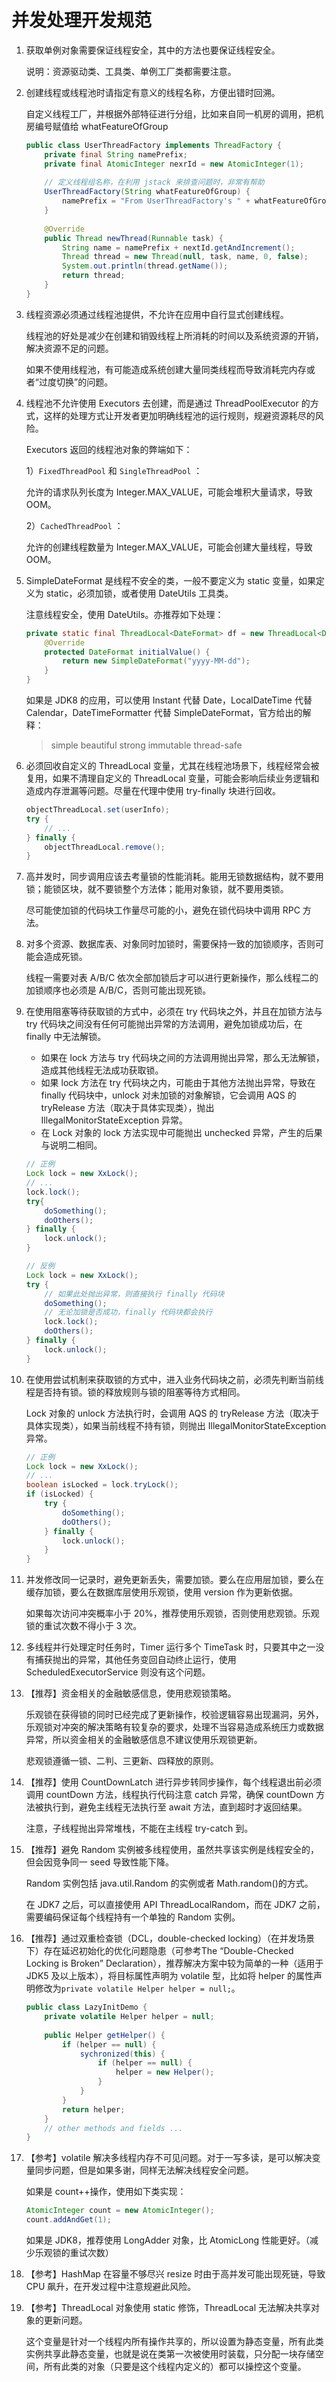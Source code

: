 # 并发处理开发规范

1. 获取单例对象需要保证线程安全，其中的方法也要保证线程安全。

   说明：资源驱动类、工具类、单例工厂类都需要注意。

2. 创建线程或线程池时请指定有意义的线程名称，方便出错时回溯。

   自定义线程工厂，并根据外部特征进行分组，比如来自同一机房的调用，把机房编号赋值给 whatFeatureOfGroup

   ```java
   public class UserThreadFactory implements ThreadFactory {
       private final String namePrefix;
       private final AtomicInteger nexrId = new AtomicInteger(1);
       
       // 定义线程组名称，在利用 jstack 来排查问题时，非常有帮助
       UserThreadFactory(String whatFeatureOfGroup) {
           namePrefix = "From UserThreadFactory's " + whatFeatureOfGroup + "-Worker-";
       }
       
       @Override
       public Thread newThread(Runnable task) {
           String name = namePrefix + nextId.getAndIncrement();
           Thread thread = new Thread(null, task, name, 0, false);
           System.out.println(thread.getName());
           return thread;
       }
   }
   ```

3. 线程资源必须通过线程池提供，不允许在应用中自行显式创建线程。

   线程池的好处是减少在创建和销毁线程上所消耗的时间以及系统资源的开销，解决资源不足的问题。

   如果不使用线程池，有可能造成系统创建大量同类线程而导致消耗完内存或者“过度切换”的问题。

4. 线程池不允许使用 Executors 去创建，而是通过 ThreadPoolExecutor 的方式，这样的处理方式让开发者更加明确线程池的运行规则，规避资源耗尽的风险。

   Executors 返回的线程池对象的弊端如下：

   1）`FixedThreadPool` 和 `SingleThreadPool` ：

   允许的请求队列长度为 Integer.MAX_VALUE，可能会堆积大量请求，导致 OOM。

   2）`CachedThreadPool` ：

   允许的创建线程数量为 Integer.MAX_VALUE，可能会创建大量线程，导致 OOM。

5. SimpleDateFormat 是线程不安全的类，一般不要定义为 static 变量，如果定义为 static，必须加锁，或者使用 DateUtils 工具类。

   注意线程安全，使用 DateUtils。亦推荐如下处理：

   ```java
   private static final ThreadLocal<DateFormat> df = new ThreadLocal<DateFormat>() {
       @Override
       protected DateFormat initialValue() {
           return new SimpleDateFormat("yyyy-MM-dd");
       }
   }
   ```

   如果是 JDK8 的应用，可以使用 Instant 代替 Date，LocalDateTime 代替 Calendar，DateTimeFormatter 代替 SimpleDateFormat，官方给出的解释：

   > simple beautiful strong immutable thread-safe

6. 必须回收自定义的 ThreadLocal 变量，尤其在线程池场景下，线程经常会被复用，如果不清理自定义的 ThreadLocal 变量，可能会影响后续业务逻辑和造成内存泄漏等问题。尽量在代理中使用 try-finally 块进行回收。

   ```java
   objectThreadLocal.set(userInfo);
   try {
       // ...
   } finally {
       objectThreadLocal.remove();
   }
   ```

7. 高并发时，同步调用应该去考量锁的性能消耗。能用无锁数据结构，就不要用锁；能锁区块，就不要锁整个方法体；能用对象锁，就不要用类锁。

   尽可能使加锁的代码块工作量尽可能的小，避免在锁代码块中调用 RPC 方法。

8. 对多个资源、数据库表、对象同时加锁时，需要保持一致的加锁顺序，否则可能会造成死锁。

   线程一需要对表 A/B/C 依次全部加锁后才可以进行更新操作，那么线程二的加锁顺序也必须是 A/B/C，否则可能出现死锁。

9. 在使用阻塞等待获取锁的方式中，必须在 try 代码块之外，并且在加锁方法与 try 代码块之间没有任何可能抛出异常的方法调用，避免加锁成功后，在 finally 中无法解锁。

   - 如果在 lock 方法与 try 代码块之间的方法调用抛出异常，那么无法解锁，造成其他线程无法成功获取锁。
   - 如果 lock 方法在 try 代码块之内，可能由于其他方法抛出异常，导致在 finally 代码块中，unlock 对未加锁的对象解锁，它会调用 AQS 的 tryRelease 方法（取决于具体实现类），抛出 IllegalMonitorStateException 异常。
   - 在 Lock 对象的 lock 方法实现中可能抛出 unchecked 异常，产生的后果与说明二相同。

   ```java
   // 正例
   Lock lock = new XxLock();
   // ...
   lock.lock();
   try{
       doSomething();
       doOthers();
   } finally {
       lock.unlock();
   }
   
   // 反例
   Lock lock = new XxLock();
   try {
       // 如果此处抛出异常，则直接执行 finally 代码块
       doSomething();
       // 无论加锁是否成功，finally 代码块都会执行
       lock.lock();
       doOthers();
   } finally {
       lock.unlock();
   }
   ```

10. 在使用尝试机制来获取锁的方式中，进入业务代码块之前，必须先判断当前线程是否持有锁。锁的释放规则与锁的阻塞等待方式相同。

    Lock 对象的 unlock 方法执行时，会调用 AQS 的 tryRelease 方法（取决于具体实现类），如果当前线程不持有锁，则抛出 IllegalMonitorStateException 异常。

    ```java
    // 正例
    Lock lock = new XxLock();
    // ...
    boolean isLocked = lock.tryLock();
    if (isLocked) {
        try {
            doSomething();
            doOthers();
        } finally {
            lock.unlock();
        }
    }
    ```

11. 并发修改同一记录时，避免更新丢失，需要加锁。要么在应用层加锁，要么在缓存加锁，要么在数据库层使用乐观锁，使用 version 作为更新依据。

    如果每次访问冲突概率小于 20%，推荐使用乐观锁，否则使用悲观锁。乐观锁的重试次数不得小于 3 次。

12. 多线程并行处理定时任务时，Timer 运行多个 TimeTask 时，只要其中之一没有捕获抛出的异常，其他任务变回自动终止运行，使用 ScheduledExecutorService 则没有这个问题。

13. 【推荐】资金相关的金融敏感信息，使用悲观锁策略。

    乐观锁在获得锁的同时已经完成了更新操作，校验逻辑容易出现漏洞，另外，乐观锁对冲突的解决策略有较复杂的要求，处理不当容易造成系统压力或数据异常，所以资金相关的金融敏感信息不建议使用乐观锁更新。

    悲观锁遵循一锁、二判、三更新、四释放的原则。

14. 【推荐】使用 CountDownLatch 进行异步转同步操作，每个线程退出前必须调用 countDown 方法，线程执行代码注意 catch 异常，确保 countDown 方法被执行到，避免主线程无法执行至 await 方法，直到超时才返回结果。

    注意，子线程抛出异常堆栈，不能在主线程 try-catch 到。

15. 【推荐】避免 Random 实例被多线程使用，虽然共享该实例是线程安全的，但会因竞争同一 seed 导致性能下降。

    Random 实例包括 java.util.Random 的实例或者 Math.random()的方式。

    在 JDK7 之后，可以直接使用 API ThreadLocalRandom，而在 JDK7 之前，需要编码保证每个线程持有一个单独的 Random 实例。

16. 【推荐】通过双重检查锁（DCL，double-checked locking）（在并发场景下）存在延迟初始化的优化问题隐患（可参考The “Double-Checked Locking is Broken” Declaration），推荐解决方案中较为简单的一种（适用于 JDK5 及以上版本），将目标属性声明为 volatile 型，比如将 helper 的属性声明修改为`private volatile Helper helper = null;`。

    ```java
    public class LazyInitDemo {
        private volatile Helper helper = null;
        
        public Helper getHelper() {
            if (helper == null) {
                sychronized(this) {
                    if (helper == null) {
                        helper = new Helper();
                    }
                }
            }
            return helper;
        }
        // other methods and fields ...
    }
    ```

17. 【参考】volatile 解决多线程内存不可见问题。对于一写多读，是可以解决变量同步问题，但是如果多谢，同样无法解决线程安全问题。

    如果是 count++操作，使用如下类实现：

    ```java
    AtomicInteger count = new AtomicInteger();
    count.addAndGet(1);
    ```

    如果是 JDK8，推荐使用 LongAdder 对象，比 AtomicLong 性能更好。（减少乐观锁的重试次数）

18. 【参考】HashMap 在容量不够尽兴 resize 时由于高并发可能出现死链，导致 CPU 飙升，在开发过程中注意规避此风险。

19. 【参考】ThreadLocal 对象使用 static 修饰，ThreadLocal 无法解决共享对象的更新问题。

    这个变量是针对一个线程内所有操作共享的，所以设置为静态变量，所有此类实例共享此静态变量，也就是说在类第一次被使用时装载，只分配一块存储空间，所有此类的对象（只要是这个线程内定义的）都可以操控这个变量。
